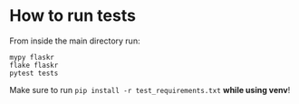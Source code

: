 # How to run tests

From inside the main directory run:
```
mypy flaskr
flake flaskr
pytest tests
```

Make sure to run `pip install -r test_requirements.txt` **while using venv**!
